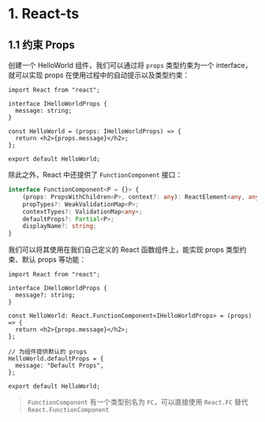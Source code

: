 # 1. React-ts

## 1.1 约束 Props

创建一个 HelloWorld 组件，我们可以通过将 `props` 类型约束为一个 interface，就可以实现 props 在使用过程中的自动提示以及类型约束：

```tsx
import React from "react";

interface IHelloWorldProps {
  message: string;
}

const HelloWorld = (props: IHelloWorldProps) => {
  return <h2>{props.message}</h2>;
};

export default HelloWorld;
```

除此之外，React 中还提供了 `FunctionComponent` 接口：

```ts
interface FunctionComponent<P = {}> {
    (props: PropsWithChildren<P>, context?: any): ReactElement<any, any> | null;
    propTypes?: WeakValidationMap<P>;
    contextTypes?: ValidationMap<any>;
    defaultProps?: Partial<P>;
    displayName?: string;
}
```

我们可以将其使用在我们自己定义的 React 函数组件上，能实现 props 类型约束、默认 props 等功能：

```tsx
import React from "react";

interface IHelloWorldProps {
  message?: string;
}

const HelloWorld: React.FunctionComponent<IHelloWorldProps> = (props) => {
  return <h2>{props.message}</h2>;
};

// 为组件提供默认的 props
HelloWorld.defaultProps = {
  message: "Default Props",
};

export default HelloWorld;
```

> `FunctionComponent` 有一个类型别名为 `FC`，可以直接使用 `React.FC` 替代 `React.FunctionComponent`


